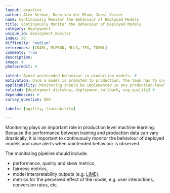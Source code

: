 ```yaml
---
layout: practice
author: Alex Serban, Koen van der Blom, Joost Visser
name: Continuously Monitor the Behaviour of Deployed Models
title: Continuously Monitor the Behaviour of Deployed Models
category: Deployment
unique_id: deployment_monitor
index: 30
difficulty: "medium"
references: [CD4ML, MLPROD, MLLG, TFX, TDBML]
comments: True
description:
image: #
photocredit: #

intent: Avoid unintended behaviour in production models. #
motivation: Once a model is promoted to production, the team has to understand how it performs. #
applicability: Monitoring should be implemented in any production-level ML application.
related: [deployment_distskew, deployment_rollback, exp_quality] #
dependencies: #
survey_question: Q60

labels: [agility, traceability]

---
```


Monitoring plays an important role in production level machine learning.
Because the performance between training and production data can vary drastically, it is important to continuously monitor the behaviour of deployed models and raise alerts when unintended behaviour is observed.

The monitoring pipeline should include:
- performance, quality and skew metrics,
- fairness metrics,
- model interpretability outputs (e.g. <a href="https://arxiv.org/pdf/1602.04938v1.pdf">LIME</a>),
- metrics for the perceived effect of the model, e.g. user interactions, conversion rates, etc.